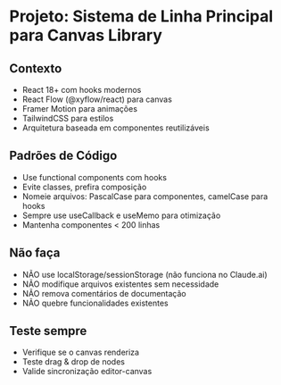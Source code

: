 # Projeto: Sistema de Linha Principal para Canvas Library

## Contexto
- React 18+ com hooks modernos
- React Flow (@xyflow/react) para canvas
- Framer Motion para animações
- TailwindCSS para estilos
- Arquitetura baseada em componentes reutilizáveis

## Padrões de Código
- Use functional components com hooks
- Evite classes, prefira composição
- Nomeie arquivos: PascalCase para componentes, camelCase para hooks
- Sempre use useCallback e useMemo para otimização
- Mantenha componentes < 200 linhas

## Não faça
- NÃO use localStorage/sessionStorage (não funciona no Claude.ai)
- NÃO modifique arquivos existentes sem necessidade
- NÃO remova comentários de documentação
- NÃO quebre funcionalidades existentes

## Teste sempre
- Verifique se o canvas renderiza
- Teste drag & drop de nodes
- Valide sincronização editor-canvas

